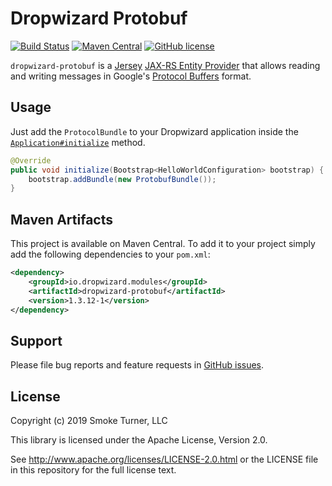 Dropwizard Protobuf
===================
[![Build Status](https://travis-ci.org/dropwizard/dropwizard-protobuf.svg?branch=master)](https://travis-ci.org/dropwizard/dropwizard-protobuf)
[![Maven Central](https://img.shields.io/maven-central/v/io.dropwizard.modules/dropwizard-protobuf.svg?style=flat-square)](https://maven-badges.herokuapp.com/maven-central/io.dropwizard.modules/dropwizard-protobuf/)
[![GitHub license](https://img.shields.io/github/license/dropwizard/dropwizard-protobuf.svg?style=flat-square)](https://github.com/dropwizard/dropwizard-protobuf/tree/master)


`dropwizard-protobuf` is a [Jersey](https://jersey.github.io) [JAX-RS Entity Provider](https://jersey.github.io/documentation/latest/message-body-workers.html) that allows reading and writing messages in Google's [Protocol Buffers](https://developers.google.com/protocol-buffers/) format.


Usage
-----

Just add the `ProtocolBundle` to your Dropwizard application inside the [`Application#initialize`](https://www.dropwizard.io/1.3.12/dropwizard-core/apidocs/io/dropwizard/Application.html#initialize-io.dropwizard.setup.Bootstrap-) method.

```java
@Override
public void initialize(Bootstrap<HelloWorldConfiguration> bootstrap) {
    bootstrap.addBundle(new ProtobufBundle());
}
```

Maven Artifacts
---------------

This project is available on Maven Central. To add it to your project simply add the following dependencies to your `pom.xml`:

```xml
<dependency>
    <groupId>io.dropwizard.modules</groupId>
    <artifactId>dropwizard-protobuf</artifactId>
    <version>1.3.12-1</version>
</dependency>
```

Support
-------

Please file bug reports and feature requests in [GitHub issues](https://github.com/dropwizard/dropwizard-protobuf/issues).


License
-------

Copyright (c) 2019 Smoke Turner, LLC

This library is licensed under the Apache License, Version 2.0.

See http://www.apache.org/licenses/LICENSE-2.0.html or the LICENSE file in this repository for the full license text.
